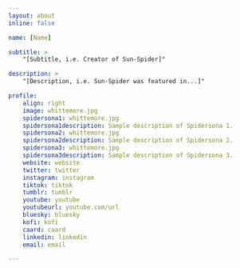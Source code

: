 ```yaml
---
layout: about
inline: false

name: [Name]

subtitle: >
    "[Subtitle, i.e. Creator of Sun-Spider]"

description: >
    "[Description, i.e. Sun-Spider was featured in...]"

profile: 
    align: right
    image: whittemore.jpg
    spidersona1: whittemore.jpg
    spidersona1description: Sample description of Spidersona 1.
    spidersona2: whittemore.jpg
    spidersona2description: Sample description of Spidersona 2.
    spidersona3: whittemore.jpg
    spidersona3description: Sample description of Spidersona 3.
    website: website
    twitter: twitter
    instagram: instagram
    tiktok: tiktok
    tumblr: tumblr
    youtube: youtube
    youtubeurl: youtube.com/url
    bluesky: bluesky
    kofi: kofi
    caard: caard
    linkedin: linkedin
    email: email

---
```


<!-- longer bio here -->
